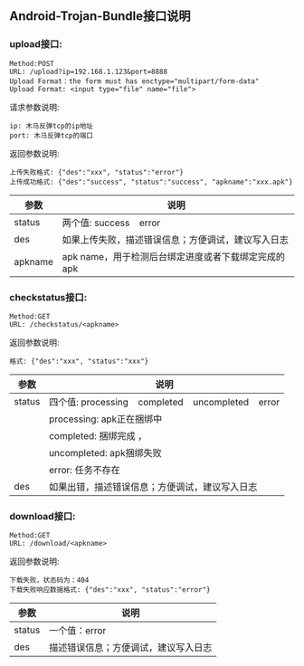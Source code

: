 ## Android-Trojan-Bundle接口说明


### upload接口:

	Method:POST
	URL: /upload?ip=192.168.1.123&port=8888
	Upload Format：the form must has enctype="multipart/form-data"
	Upload Format: <input type="file" name="file"> 

请求参数说明:

	ip: 木马反弹tcp的ip地址
	port: 木马反弹tcp的端口

返回参数说明:

	上传失败格式: {"des":"xxx", "status":"error"}
	上传成功格式: {"des":"success", "status":"success", "apkname":"xxx.apk"}

| 参数 | 说明 |
| --- | --- |
| status | 两个值: success&nbsp;&nbsp;&nbsp;&nbsp;error |
| des | 如果上传失败，描述错误信息；方便调试，建议写入日志 |
| apkname | apk name，用于检测后台绑定进度或者下载绑定完成的apk |




### checkstatus接口:

	Method:GET 
	URL: /checkstatus/<apkname>

返回参数说明:

	格式: {"des":"xxx", "status":"xxx"}

| 参数 | 说明 |
| --- | --- |
| status | 四个值: processing&nbsp;&nbsp;&nbsp;&nbsp;completed&nbsp;&nbsp;&nbsp;&nbsp;uncompleted&nbsp;&nbsp;&nbsp;&nbsp;error |
|		| processing: apk正在捆绑中 |
|		| completed: 捆绑完成 ， |
|		| uncompleted: apk捆绑失败 |
|		| error: 任务不存在 |
| des | 如果出错，描述错误信息；方便调试，建议写入日志 |



### download接口:

	Method:GET 
	URL: /download/<apkname>

返回参数说明:
	
	下载失败，状态码为：404
	下载失败响应数据格式: {"des":"xxx", "status":"error"}

| 参数 | 说明 |
| --- | --- |
| status | 一个值：error |
| des | 描述错误信息；方便调试，建议写入日志|
